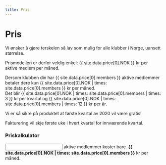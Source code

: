 ```yaml
---
title: Pris
---
```

# Pris

Vi ønsker å gjøre terskelen så lav som mulig for alle klubber i Norge, uansett størrelse.

Prismodellen er derfor veldig enkel: {{ site.data.price[0].NOK }} kr per aktive medlem per måned.

Dersom klubben din har {{ site.data.price[0].members }} aktive medlemmer betaler dere kun {{ site.data.price[0].NOK | times: site.data.price[0].members }} kr per måned.  
Det blir {{ site.data.price[0].NOK | times: site.data.price[0].members | times: 3 }} kr per kvartal og {{ site.data.price[0].NOK | times: site.data.price[0].members | times: 12 }} kr per år.

Vi er så sikre på produktet at første kvartal av 2020 vil være gratis!

Fakturering vil skje første uke i hvert kvartal for innværende kvartal.

### Priskalkulator

<form class="form-inline" action="#">
    <input type="number" class="form-control mb-2 mr-sm-2 col-1" id="numberOfActiveMembers" value="{{ site.data.price[0].members }}" onchange="calculatePrice(this);" onblur="calculatePrice(this);">
    <label for="numberOfActiveMembers">aktive medlemmer koster bare</label>&nbsp;
    <span id="price" style="font-weight: bold">{{ site.data.price[0].NOK | times: site.data.price[0].members }}</span>&nbsp;kr per måned.
</form>
<script type="text/javascript">
var price = {{ site.data.price[0].NOK }};
function calculatePrice(input) { console.log(input.value);
    $('#price').html(price*parseInt(input.value, 10));
}
</script>